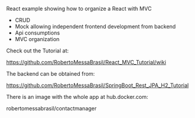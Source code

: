 React example showing how to organize a React with MVC

* CRUD
* Mock allowing independent frontend development from backend
* Api consumptions
* MVC organization

Check out the Tutorial at:

https://github.com/RobertoMessaBrasil/React_MVC_Tutorial/wiki

The backend can be obtained from:

https://github.com/RobertoMessaBrasil/SpringBoot_Rest_JPA_H2_Tutorial

There is an image with the whole app at hub.docker.com:

robertomessabrasil/contactmanager
